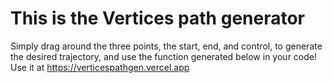 # This is the Vertices path generator

Simply drag around the three points, the start, end, and control, to generate the desired trajectory, and use the function generated below in your code!
Use it at https://verticespathgen.vercel.app
